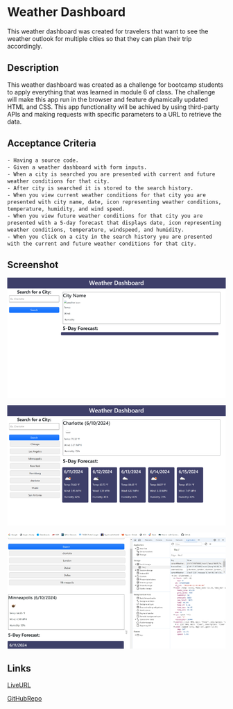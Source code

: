 # Weather Dashboard

This weather dashboard was created for travelers that want to see the weather outlook for multiple cities so that they can plan their trip accordingly.

## Description

This weather dashboard was created as a challenge for bootcamp students to apply everything that was learned in module 6 of class. The challenge will make this app run in the browser and feature dynamically updated HTML and CSS. This app functionality will be achived by using third-party APIs and making requests with specific parameters to a URL to retrieve the data.

## Acceptance Criteria

    - Having a source code.
    - Given a weather dashboard with form inputs.
    - When a city is searched you are presented with current and future weather conditions for that city.
    - After city is searched it is stored to the search history.
    - When you view current weather conditions for that city you are presented with city name, date, icon representing weather conditions,         temperature, humidity, and wind speed. 
    - When you view future weather conditions for that city you are presented with a 5-day forecast that displays date, icon representing weather conditions, temperature, windspeed, and humidity.
    - When you click on a city in the search history you are presented with the current and future weather conditions for that city.

## Screenshot

![alttext](./assets/Images/Weather-Dashboard-start.png)

![alttext](./assets/Images/Weather-Dashboard.png)

![alttext](./assets/Images/Weather-Dashboard-console.png)

## Links

[LiveURL](https://zoniaramirez.github.io/weather-dashboard/)

[GitHubRepo](https://github.com/zoniaramirez/weather-dashboard)